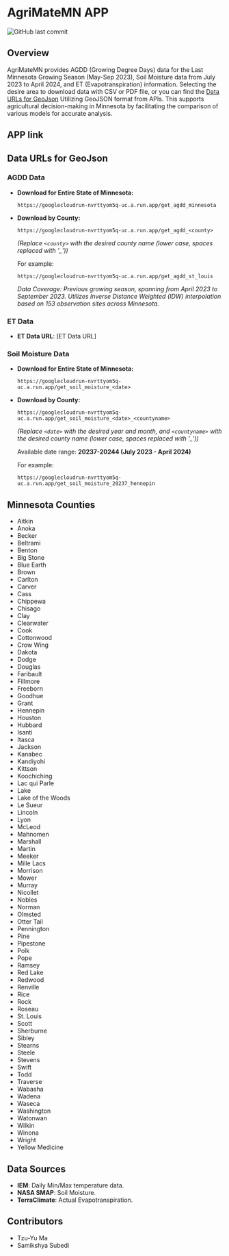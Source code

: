 # AgriMateMN APP
![GitHub last commit](https://img.shields.io/github/last-commit/TzuYuMa/AgriMateMN?style=for-the-badge)

## Overview  
AgriMateMN provides AGDD (Growing Degree Days) data for the Last Minnesota Growing Season (May-Sep 2023), Soil Moisture data from July 2023 to April 2024, and ET (Evapotranspiration) information. Selecting the desire area to download data with CSV or PDF file, or you can find the [Data URLs for GeoJson](#data-urls-for-geojson) Utilizing GeoJSON format from APIs. This supports agricultural decision-making in Minnesota by facilitating the comparison of various models for accurate analysis.

## APP link

## Data URLs for GeoJson
### AGDD Data
- **Download for Entire State of Minnesota:**
  ```plaintext
  https://googlecloudrun-nvrttyom5q-uc.a.run.app/get_agdd_minnesota
  ```

- **Download by County:**
  ```plaintext
  https://googlecloudrun-nvrttyom5q-uc.a.run.app/get_agdd_<county>
  ```
  *(Replace `<county>` with the desired county name (lower case, spaces replaced with '_'))*

  For example:
  ```plaintext
  https://googlecloudrun-nvrttyom5q-uc.a.run.app/get_agdd_st_louis
  ```

  *Data Coverage: Previous growing season, spanning from April 2023 to September 2023. Utilizes Inverse Distance Weighted (IDW) interpolation based on 153 observation sites across Minnesota.*

### ET Data
- **ET Data URL**: [ET Data URL]

### Soil Moisture Data
- **Download for Entire State of Minnesota:**
  ```plaintext
  https://googlecloudrun-nvrttyom5q-uc.a.run.app/get_soil_moisture_<date>
  ```

- **Download by County:**
  ```plaintext
  https://googlecloudrun-nvrttyom5q-uc.a.run.app/get_soil_moisture_<date>_<countyname>
  ```
  *(Replace `<date>` with the desired year and month, and `<countyname>` with the desired county name (lower case, spaces replaced with '_'))*

  Available date range: **20237-20244 (July 2023 - April 2024)**

  For example:
  ```plaintext
  https://googlecloudrun-nvrttyom5q-uc.a.run.app/get_soil_moisture_20237_hennepin
  ```
## Minnesota Counties
- Aitkin
- Anoka
- Becker
- Beltrami
- Benton
- Big Stone
- Blue Earth
- Brown
- Carlton
- Carver
- Cass
- Chippewa
- Chisago
- Clay
- Clearwater
- Cook
- Cottonwood
- Crow Wing
- Dakota
- Dodge
- Douglas
- Faribault
- Fillmore
- Freeborn
- Goodhue
- Grant
- Hennepin
- Houston
- Hubbard
- Isanti
- Itasca
- Jackson
- Kanabec
- Kandiyohi
- Kittson
- Koochiching
- Lac qui Parle
- Lake
- Lake of the Woods
- Le Sueur
- Lincoln
- Lyon
- McLeod
- Mahnomen
- Marshall
- Martin
- Meeker
- Mille Lacs
- Morrison
- Mower
- Murray
- Nicollet
- Nobles
- Norman
- Olmsted
- Otter Tail
- Pennington
- Pine
- Pipestone
- Polk
- Pope
- Ramsey
- Red Lake
- Redwood
- Renville
- Rice
- Rock
- Roseau
- St. Louis
- Scott
- Sherburne
- Sibley
- Stearns
- Steele
- Stevens
- Swift
- Todd
- Traverse
- Wabasha
- Wadena
- Waseca
- Washington
- Watonwan
- Wilkin
- Winona
- Wright
- Yellow Medicine

## Data Sources 
- **IEM**: Daily Min/Max temperature data.
- **NASA SMAP**: Soil Moisture.
- **TerraClimate**: Actual Evapotranspiration.
  
## Contributors 
- Tzu-Yu Ma  
- Samikshya Subedi
